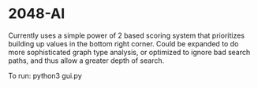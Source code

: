 # 2048-AI
Currently uses a simple power of 2 based scoring system that prioritizes
building up values in the bottom right corner. Could be expanded to do
more sophisticated graph type analysis, or optimized to ignore bad search
paths, and thus allow a greater depth of search.

To run:
python3 gui.py